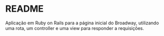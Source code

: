 # README

Aplicação em Ruby on Rails para a página inicial do Broadway, utilizando uma rota, um controller e uma view para responder a requisições.
